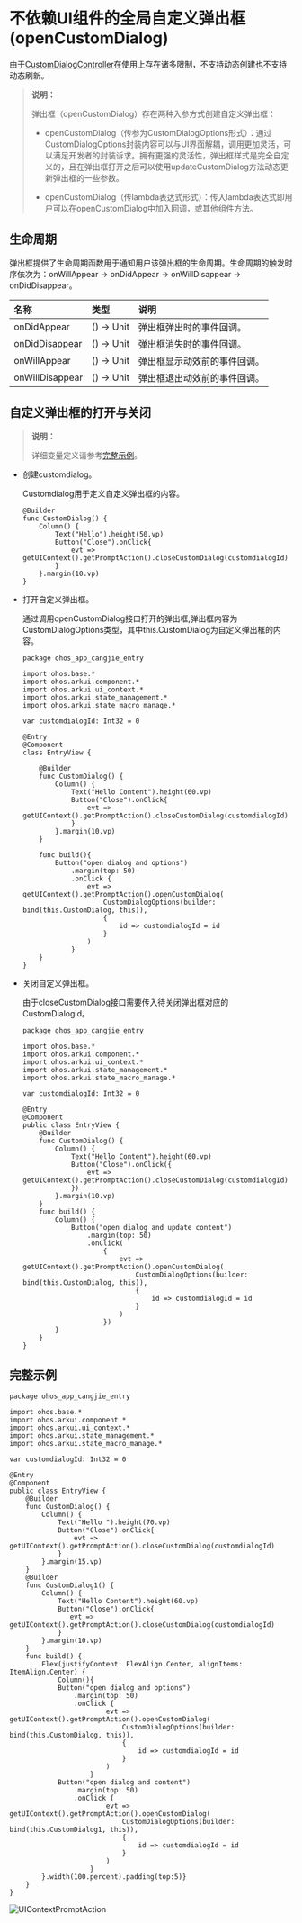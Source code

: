 # 不依赖UI组件的全局自定义弹出框 (openCustomDialog)

由于[CustomDialogController](../../../API_Reference/source_zh_cn/arkui-cj/cj-dialog-customdialog.md#class-customdialogcontroller)在使用上存在诸多限制，不支持动态创建也不支持动态刷新。

> **说明：**
>
> 弹出框（openCustomDialog）存在两种入参方式创建自定义弹出框：
>
> - openCustomDialog（传参为CustomDialogOptions形式）：通过CustomDialogOptions封装内容可以与UI界面解耦，调用更加灵活，可以满足开发者的封装诉求。拥有更强的灵活性，弹出框样式是完全自定义的，且在弹出框打开之后可以使用updateCustomDialog方法动态更新弹出框的一些参数。
>
> - openCustomDialog（传lambda表达式形式）：传入lambda表达式即用户可以在openCustomDialog中加入回调，或其他组件方法。

## 生命周期

弹出框提供了生命周期函数用于通知用户该弹出框的生命周期。生命周期的触发时序依次为：onWillAppear -> onDidAppear -> onWillDisappear -> onDidDisappear。

| 名称            |类型| 说明                       |
| :----------------- | :------ | :---------------------------- |
| onDidAppear    | () -> Unit  | 弹出框弹出时的事件回调。    |
| onDidDisappear |() -> Unit  | 弹出框消失时的事件回调。    |
| onWillAppear    | () -> Unit | 弹出框显示动效前的事件回调。 |
| onWillDisappear | () -> Unit | 弹出框退出动效前的事件回调。 |

## 自定义弹出框的打开与关闭

> **说明：**
>
> 详细变量定义请参考[完整示例](#完整示例)。

- 创建customdialog。

   Customdialog用于定义自定义弹出框的内容。

    ```cangjie
    @Builder
    func CustomDialog() {
        Column() {
            Text("Hello").height(50.vp)
            Button("Close").onClick{
                evt => getUIContext().getPromptAction().closeCustomDialog(customdialogId)
            }
        }.margin(10.vp)
    }
    ```

- 打开自定义弹出框。

   通过调用openCustomDialog接口打开的弹出框,弹出框内容为CustomDialogOptions类型，其中this.CustomDialog为自定义弹出框的内容。

    <!-- run -->

    ```cangjie
    package ohos_app_cangjie_entry

    import ohos.base.*
    import ohos.arkui.component.*
    import ohos.arkui.ui_context.*
    import ohos.arkui.state_management.*
    import ohos.arkui.state_macro_manage.*

    var customdialogId: Int32 = 0

    @Entry
    @Component
    class EntryView {

        @Builder
        func CustomDialog() {
            Column() {
                Text("Hello Content").height(60.vp)
                Button("Close").onClick{
                    evt => getUIContext().getPromptAction().closeCustomDialog(customdialogId)
                }
            }.margin(10.vp)
        }

        func build(){
            Button("open dialog and options")
                .margin(top: 50)
                .onClick {
                    evt => getUIContext().getPromptAction().openCustomDialog(
                        CustomDialogOptions(builder: bind(this.CustomDialog, this)),
                        {
                            id => customdialogId = id
                        }
                    )
                }
        }
    }
    ```

- 关闭自定义弹出框。

   由于closeCustomDialog接口需要传入待关闭弹出框对应的CustomDialogId。

    <!-- run -->

    ```cangjie
    package ohos_app_cangjie_entry

    import ohos.base.*
    import ohos.arkui.component.*
    import ohos.arkui.ui_context.*
    import ohos.arkui.state_management.*
    import ohos.arkui.state_macro_manage.*

    var customdialogId: Int32 = 0

    @Entry
    @Component
    public class EntryView {
        @Builder
        func CustomDialog() {
            Column() {
                Text("Hello Content").height(60.vp)
                Button("Close").onClick({
                    evt => getUIContext().getPromptAction().closeCustomDialog(customdialogId)
                })
            }.margin(10.vp)
        }
        func build() {
            Column() {
                Button("open dialog and update content")
                    .margin(top: 50)
                    .onClick(
                        {
                            evt => getUIContext().getPromptAction().openCustomDialog(
                                CustomDialogOptions(builder: bind(this.CustomDialog, this)),
                                {
                                    id => customdialogId = id
                                }
                            )
                        })
            }
        }
    }
    ```

## 完整示例

 <!-- run -->

```cangjie
package ohos_app_cangjie_entry

import ohos.base.*
import ohos.arkui.component.*
import ohos.arkui.ui_context.*
import ohos.arkui.state_management.*
import ohos.arkui.state_macro_manage.*

var customdialogId: Int32 = 0

@Entry
@Component
public class EntryView {
    @Builder
    func CustomDialog() {
        Column() {
            Text("Hello ").height(70.vp)
            Button("Close").onClick{
                evt => getUIContext().getPromptAction().closeCustomDialog(customdialogId)
            }
        }.margin(15.vp)
    }
    @Builder
    func CustomDialog1() {
        Column() {
            Text("Hello Content").height(60.vp)
            Button("Close").onClick{
               evt => getUIContext().getPromptAction().closeCustomDialog(customdialogId)
            }
        }.margin(10.vp)
    }
    func build() {
        Flex(justifyContent: FlexAlign.Center, alignItems: ItemAlign.Center) {
            Column(){
            Button("open dialog and options")
                .margin(top: 50)
                .onClick {
                        evt => getUIContext().getPromptAction().openCustomDialog(
                            CustomDialogOptions(builder: bind(this.CustomDialog, this)),
                            {
                                id => customdialogId = id
                            }
                        )
                    }
            Button("open dialog and content")
                .margin(top: 50)
                .onClick {
                        evt => getUIContext().getPromptAction().openCustomDialog(
                            CustomDialogOptions(builder: bind(this.CustomDialog1, this)),
                            {
                                id => customdialogId = id
                            }
                        )
                    }
        }.width(100.percent).padding(top:5)}
    }
}

```

![UIContextPromptAction](figures/UIContextPromptAction.gif)
